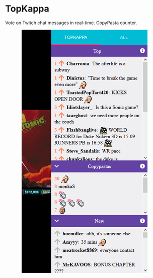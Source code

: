 # TopKappa

Vote on Twitch chat messages in real-time. CopyPasta counter.
<center><img src="./demo.gif"></img></center>
